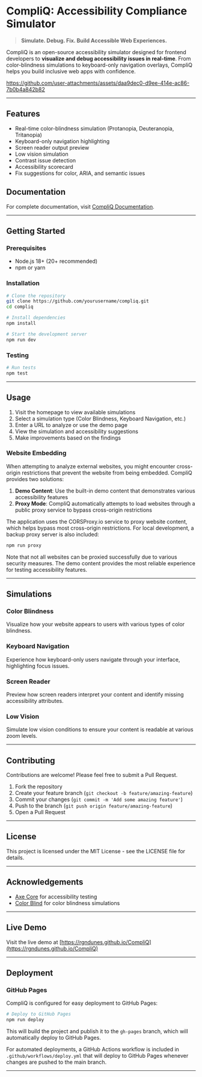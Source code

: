 # CompliQ: Accessibility Compliance Simulator

> **Simulate. Debug. Fix. Build Accessible Web Experiences.**

CompliQ is an open-source accessibility simulator designed for frontend developers to **visualize and debug accessibility issues in real-time**. From color-blindness simulations to keyboard-only navigation overlays, CompliQ helps you build inclusive web apps with confidence.

https://github.com/user-attachments/assets/daa9dec0-d9ee-414e-ac86-7b0b4a842b82

---

## Features

- Real-time color-blindness simulation (Protanopia, Deuteranopia, Tritanopia)
- Keyboard-only navigation highlighting
- Screen reader output preview
- Low vision simulation
- Contrast issue detection
- Accessibility scorecard
- Fix suggestions for color, ARIA, and semantic issues

## Documentation

For complete documentation, visit [CompliQ Documentation](https://deepwiki.com/RgnDunes/CompliQ).

---

## Getting Started

### Prerequisites

- Node.js 18+ (20+ recommended)
- npm or yarn

### Installation

```bash
# Clone the repository
git clone https://github.com/yourusername/compliq.git
cd compliq

# Install dependencies
npm install

# Start the development server
npm run dev
```

### Testing

```bash
# Run tests
npm test
```

---

## Usage

1. Visit the homepage to view available simulations
2. Select a simulation type (Color Blindness, Keyboard Navigation, etc.)
3. Enter a URL to analyze or use the demo page
4. View the simulation and accessibility suggestions
5. Make improvements based on the findings

### Website Embedding

When attempting to analyze external websites, you might encounter cross-origin restrictions that prevent the website from being embedded. CompliQ provides two solutions:

1. **Demo Content**: Use the built-in demo content that demonstrates various accessibility features
2. **Proxy Mode**: CompliQ automatically attempts to load websites through a public proxy service to bypass cross-origin restrictions

The application uses the CORSProxy.io service to proxy website content, which helps bypass most cross-origin restrictions. For local development, a backup proxy server is also included:

```bash
npm run proxy
```

Note that not all websites can be proxied successfully due to various security measures. The demo content provides the most reliable experience for testing accessibility features.

---

## Simulations

### Color Blindness

Visualize how your website appears to users with various types of color blindness.

### Keyboard Navigation

Experience how keyboard-only users navigate through your interface, highlighting focus issues.

### Screen Reader

Preview how screen readers interpret your content and identify missing accessibility attributes.

### Low Vision

Simulate low vision conditions to ensure your content is readable at various zoom levels.

---

## Contributing

Contributions are welcome! Please feel free to submit a Pull Request.

1. Fork the repository
2. Create your feature branch (`git checkout -b feature/amazing-feature`)
3. Commit your changes (`git commit -m 'Add some amazing feature'`)
4. Push to the branch (`git push origin feature/amazing-feature`)
5. Open a Pull Request

---

## License

This project is licensed under the MIT License - see the LICENSE file for details.

---

## Acknowledgements

- [Axe Core](https://github.com/dequelabs/axe-core) for accessibility testing
- [Color Blind](https://github.com/skratchdot/color-blind) for color blindness simulations

---

## Live Demo

Visit the live demo at [https://rgndunes.github.io/CompliQ](https://rgndunes.github.io/CompliQ)

---

## Deployment

### GitHub Pages

CompliQ is configured for easy deployment to GitHub Pages:

```bash
# Deploy to GitHub Pages
npm run deploy
```

This will build the project and publish it to the `gh-pages` branch, which will automatically deploy to GitHub Pages.

For automated deployments, a GitHub Actions workflow is included in `.github/workflows/deploy.yml` that will deploy to GitHub Pages whenever changes are pushed to the main branch.

---
